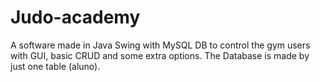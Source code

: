 # Judo-academy
A software made in Java Swing with MySQL DB to control the gym users with GUI, basic CRUD and some extra options.
The Database is made by just one table (aluno).

